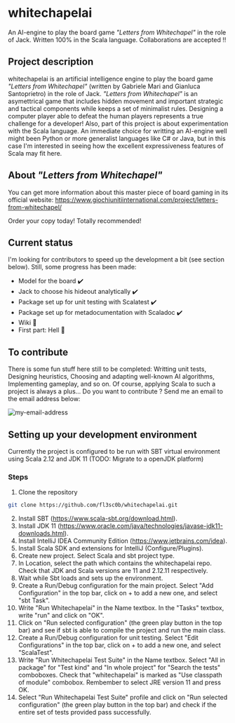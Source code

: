 # whitechapelai
An AI-engine to play the board game _"Letters from Whitechapel"_ in the role of Jack. Written 100% in the Scala language. Collaborations are accepted !!
## Project description
whitechapelai is an artificial intelligence engine to play the board game _"Letters from Whitechapel"_ (written by Gabriele Mari and Gianluca Santoprietro) in the role of Jack. _"Letters from Whitechapel"_ is an asymettrical game that includes hidden movement and important strategic and tactical components while keeps a set of minimalist rules. Designing a computer player able to defeat the human players represents a true challenge for a developer!
Also, part of this project is about experimentation with the Scala language. An immediate choice for writting an AI-engine well might been Python or more generalist languages like C# or Java, but in this case I'm interested in seeing how the excellent expressiveness features of Scala may fit here.
## About _"Letters from Whitechapel"_
You can get more information about this master piece of board gaming in its official website: https://www.giochiunitiinternational.com/project/letters-from-whitechapel/

Order your copy today! Totally recommended!
## Current status
I'm looking for contributors to speed up the development a bit (see section below). Still, some progress has been made:
- Model for the board :heavy_check_mark:
- Jack to choose his hideout analytically :heavy_check_mark:
- Package set up for unit testing with Scalatest :heavy_check_mark:
- Package set up for metadocumentation with Scaladoc :heavy_check_mark:
- Wiki :construction:
- First part: Hell :construction:
## To contribute
There is some fun stuff here still to be completed: Writting unit tests, Designing heuristics, Choosing and adapting well-known AI algorithms, Implementing gameplay, and so on. Of course, applying Scala to such a project is always a plus... Do you want to contribute ? Send me an email to the email address below:

![my-email-address](https://user-images.githubusercontent.com/38964606/119236225-8c376200-bb36-11eb-8120-4d2eff7878df.png)

## Setting up your development environment
Currently the project is configured to be run with SBT virtual environment using Scala 2.12 and JDK 11 (TODO: Migrate to a openJDK platform)
### Steps
1. Clone the repository
``` bash
git clone https://github.com/fl3sc0b/whitechapelai.git 
```
2. Install SBT (https://www.scala-sbt.org/download.html).
3. Install JDK 11 (https://www.oracle.com/java/technologies/javase-jdk11-downloads.html).
4. Install IntelliJ IDEA Community Edition (https://www.jetbrains.com/idea).
5. Install Scala SDK and extensions for IntelliJ (Configure/Plugins).
6. Create new project. Select Scala and sbt project type.
7. In Location, select the path which contains the whitechapelai repo. Check that JDK and Scala versions are 11 and 2.12.11 respectively.
8. Wait while Sbt loads and sets up the environment.
9. Create a Run/Debug configuration for the main project. Select "Add Configuration" in the top bar, click on + to add a new one, and select "sbt Task".
10. Write "Run Whitechapelai" in the Name textbox. In the "Tasks" textbox, write "run" and click on "OK".
11. Click on "Run selected configuration" (the green play button in the top bar) and see if sbt is able to compile the project and run the main class.
12. Create a Run/Debug configuration for unit testing. Select "Edit Configurations" in the top bar, click on + to add a new one, and select "ScalaTest".
13. Write "Run Whitechapelai Test Suite" in the Name textbox. Select "All in package" for "Test kind" and "In whole project" for "Search the tests" comboboxes. Check that "whitechapelai" is marked as "Use classpath of module" combobox. Rembember to select JRE version 11 and press OK.
14. Select "Run Whitechapelai Test Suite" profile and click on "Run selected configuration" (the green play button in the top bar) and check if the entire set of tests provided pass successfully.
 

